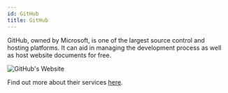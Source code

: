 ```yaml
---
id: GitHub
title: GitHub
---
```


GitHub, owned by Microsoft, is one of the largest source control and hosting platforms. It can aid in managing the development process as well as host website documents for free.

<img alt="GitHub's Website" src="/img/GitHub.png" />

Find out more about their services [here](https://github.com/).
